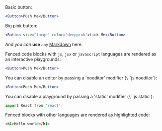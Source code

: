 Basic button:

```jsx
<Button>Push Me</Button>
```

Big pink button:

```jsx
<Button size="large" color="deeppink">Lick Me</Button>
```

And you *can* **use** `any` [Markdown](http://daringfireball.net/projects/markdown/) here.

Fenced code blocks with `js`, `jsx` or `javascript` languages are rendered as an interactive playgrounds:

```jsx
<Button>Push Me</Button>
```

You can disable an editor by passing a 'noeditor' modifier (`\`\`\`js noeditor`):

```jsx noeditor
<Button>Push Me</Button>
```

You can disable a playground by passing a 'static' modifier (`\`\`\`js static`):

```jsx static
import React from 'react';
```

Fenced blocks with other languages are rendered as highlighted code:

```html
<h1>Hello world</h1>
```
